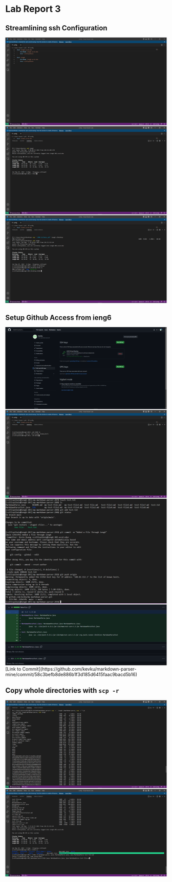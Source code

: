# Lab Report 3  

## Streamlining ssh Configuration 
 <img src='3 Group Options/config.PNG' title='config.PNG' width='' alt='config.PNG' />  
 <img src='3 Group Options/ssh ieng6.PNG' title='ssh ieng6.PNG' width='' alt='ssh ieng6.PNG' />  
 <img src='3 Group Options/scp ieng6.PNG' title='scp ieng6.PNG' width='' alt='scp ieng6.PNG' />  

## Setup Github Access from ieng6  
 <img src='3 Group Options/GitHub ssh.PNG' title='GitHub ssh.PNG' width='' alt='GitHub ssh.PNG' />  
 <img src='3 Group Options/id_rsa.PNG' title='id_rsa.PNG' width='' alt='id_rsa.PNG' />  
 <img src='3 Group Options/Pushed to Origin on ieng6.PNG' title='Pushed to Origin on ieng6.PNG' width='' alt='Pushed to Origin on ieng6.PNG' />  
 <img src='3 Group Options/Git Push From remote.PNG' title='Git Push From remote.PNG' width='' alt='Git Push From remote.PNG' />  
 [Link to Commit](https://github.com/kevku/markdown-parser-mine/commit/58c3befb8de886b1f3d185d6415faac9bacd5b16)  
 

## Copy whole directories with `scp -r`  
 <img src='3 Group Options/One line for Shell.PNG' title='One line for Shell.PNG' width='' alt='One line for Shell.PNG' />  
 <img src='3 Group Options/One line for Bash.PNG' title='One line for Bash.PNG' width='' alt='One line for Bash.PNG' />  
